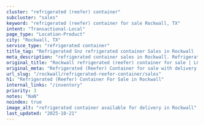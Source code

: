```yaml
---
cluster: "refrigerated (reefer) container"
subcluster: "sales"
keyword: "refrigerated (reefer) container for sale Rockwall, TX"
intent: "Transactional-Local"
page_type: "Location-Product"
city: "Rockwall, TX"
service_type: "refrigerated container"
title_tag: "Refrigerated Snz refrigerated container Sales in Rockwall | LC Container"
meta_description: "refrigerated container sales in Rockwall. Refrigerated containers with climate control. Fast delivery, competitive pricing. Serving refrigerated reefer container area. Quote ID: GPE. Call (214) 524-4168 for your free quote today."
original_title: "Rockwall refrigerated (reefer) container for sale | LC"
original_meta: "Refrigerated (Reefer) Container for sale with delivery in Rockwall, TX. LC Container — local Since 2003. Get pricing today."
url_slug: "/rockwall/refrigerated-reefer-container/sales"
h1: "Refrigerated (Reefer) Container For Sale in Rockwall"
internal_links: "/inventory"
priority: 3
notes: "NaN"
noindex: true
image_alt: "refrigerated container available for delivery in Rockwall"
last_updated: "2025-10-21"
---
```


<!-- TODO: Add unique city/inventory copy, images, and internal links here. -->

